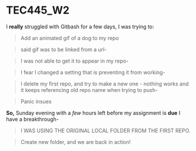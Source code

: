 # TEC445_W2
I **really** struggled with Gitbash for a few days, I was trying to:
>Add an animated gif of a dog to my repo

>said gif was to be linked from a url-

>I was not able to get it to appear in my repo-

>I fear I changed a setting that is preventing it from working-

>I delete my first repo, and try to make a new one - nothing works and it keeps referencing old repo name when trying to push-

>Panic insues

**So,** Sunday evening with a *few* hours left before my assignment is **due** I have a breakthrough-

>I WAS USING THE ORIGINAL LOCAL FOLDER FROM THE FIRST REPO.

>Create new folder, and we are back in action!


